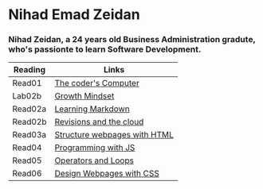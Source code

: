 # Nihad Emad Zeidan

### Nihad Zeidan, a 24 years old Business Administration gradute, who's passionte to learn Software Development.



Reading   | Links
------- | -------
Read01  | [The coder's Computer](Read01.md)
Lab02b | [Growth Mindset](Lab02b.md)
Read02a | [Learning Markdown](Read02a.md)
Read02b | [Revisions and the cloud](Read02b.md)
Read03a | [Structure webpages with HTML](Read03a.md)
Read04 | [Programming with JS](read04.md)
Read05 | [Operators and Loops](Read05.md)
Read06 | [Design Webpages with CSS](Read06.md)


